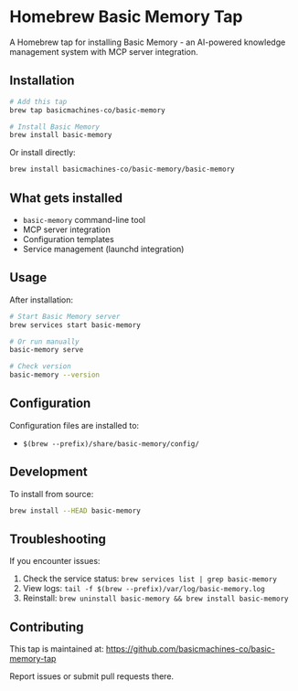 # Homebrew Basic Memory Tap

A Homebrew tap for installing Basic Memory - an AI-powered knowledge management system with MCP server integration.

## Installation

```bash
# Add this tap
brew tap basicmachines-co/basic-memory

# Install Basic Memory
brew install basic-memory
```

Or install directly:

```bash
brew install basicmachines-co/basic-memory/basic-memory
```

## What gets installed

- `basic-memory` command-line tool
- MCP server integration
- Configuration templates
- Service management (launchd integration)

## Usage

After installation:

```bash
# Start Basic Memory server
brew services start basic-memory

# Or run manually
basic-memory serve

# Check version
basic-memory --version
```

## Configuration

Configuration files are installed to:
- `$(brew --prefix)/share/basic-memory/config/`

## Development

To install from source:

```bash
brew install --HEAD basic-memory
```

## Troubleshooting

If you encounter issues:

1. Check the service status: `brew services list | grep basic-memory`
2. View logs: `tail -f $(brew --prefix)/var/log/basic-memory.log`
3. Reinstall: `brew uninstall basic-memory && brew install basic-memory`

## Contributing

This tap is maintained at: https://github.com/basicmachines-co/basic-memory-tap

Report issues or submit pull requests there.
